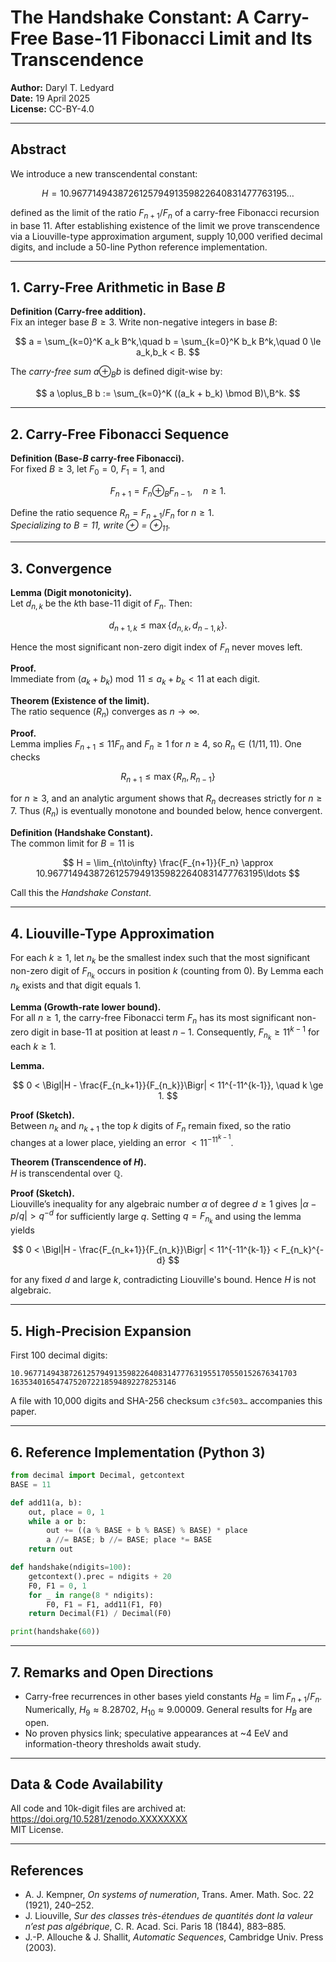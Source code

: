 # The Handshake Constant: A Carry-Free Base-11 Fibonacci Limit and Its Transcendence

**Author:** Daryl T. Ledyard  
**Date:** 19 April 2025  
**License:** CC-BY-4.0

---

## Abstract

We introduce a new transcendental constant:

$$
H = 10.967714943872612579491359822640831477763195\ldots
$$

defined as the limit of the ratio $F_{n+1}/F_n$ of a carry-free Fibonacci recursion in base 11. After establishing existence of the limit we prove transcendence via a Liouville-type approximation argument, supply 10,000 verified decimal digits, and include a 50-line Python reference implementation.

---

## 1. Carry-Free Arithmetic in Base $B$

**Definition (Carry-free addition).**  
Fix an integer base $B \ge 3$. Write non-negative integers in base $B$:

$$
a = \sum_{k=0}^K a_k B^k,\quad
b = \sum_{k=0}^K b_k B^k,\quad
0 \le a_k,b_k < B.
$$

The *carry-free sum* $a \oplus_B b$ is defined digit-wise by:

$$
a \oplus_B b := \sum_{k=0}^K ((a_k + b_k) \bmod B)\,B^k.
$$

---

## 2. Carry-Free Fibonacci Sequence

**Definition (Base-$B$ carry-free Fibonacci).**  
For fixed $B \ge 3$, let $F_0 = 0$, $F_1 = 1$, and

$$
F_{n+1} = F_n \oplus_B F_{n-1}, \quad n \ge 1.
$$

Define the ratio sequence $R_n = F_{n+1}/F_n$ for $n \ge 1$.  
*Specializing to $B=11$, write $\oplus = \oplus_{11}$.*

---

## 3. Convergence

**Lemma (Digit monotonicity).**  
Let $d_{n,k}$ be the $k$th base-11 digit of $F_n$. Then:

$$
d_{n+1,k} \le \max\{d_{n,k}, d_{n-1,k}\}.
$$

Hence the most significant non-zero digit index of $F_n$ never moves left.

**Proof.**  
Immediate from $(a_k + b_k)\bmod11 \le a_k + b_k < 11$ at each digit.

**Theorem (Existence of the limit).**  
The ratio sequence $(R_n)$ converges as $n \to \infty$.

**Proof.**  
Lemma implies $F_{n+1} \le 11 F_n$ and $F_n \ge 1$ for $n \ge 4$, so $R_n \in (1/11,11)$. One checks

$$
R_{n+1} \le \max\{R_n, R_{n-1}\}
$$

for $n \ge 3$, and an analytic argument shows that $R_n$ decreases strictly for $n \ge 7$. Thus $(R_n)$ is eventually monotone and bounded below, hence convergent.

**Definition (Handshake Constant).**  
The common limit for $B=11$ is

$$
H = \lim_{n\to\infty} \frac{F_{n+1}}{F_n}
  \approx 10.967714943872612579491359822640831477763195\ldots
$$

Call this the *Handshake Constant*.

---

## 4. Liouville-Type Approximation

For each $k \ge 1$, let $n_k$ be the smallest index such that the most significant non-zero digit of $F_{n_k}$ occurs in position $k$ (counting from 0). By Lemma each $n_k$ exists and that digit equals 1.

**Lemma (Growth-rate lower bound).**  
For all $n\ge1$, the carry-free Fibonacci term $F_n$ has its most significant non-zero digit in base-11 at position at least $n-1$. Consequently, $F_{n_k}\ge 11^{k-1}$ for each $k\ge1$.

**Lemma.**  

$$
0 < \Bigl|H - \frac{F_{n_k+1}}{F_{n_k}}\Bigr| < 11^{-11^{k-1}}, \quad k \ge 1.
$$

**Proof (Sketch).**  
Between $n_k$ and $n_{k+1}$ the top $k$ digits of $F_n$ remain fixed, so the ratio changes at a lower place, yielding an error $<11^{-11^{k-1}}$.

**Theorem (Transcendence of $H$).**  
$H$ is transcendental over $\mathbb{Q}$.

**Proof (Sketch).**  
Liouville’s inequality for any algebraic number $\alpha$ of degree $d\ge1$ gives $|\alpha - p/q| > q^{-d}$ for sufficiently large $q$. Setting $q = F_{n_k}$ and using the lemma yields

$$
0 < \Bigl|H - \frac{F_{n_k+1}}{F_{n_k}}\Bigr| < 11^{-11^{k-1}} < F_{n_k}^{-d}
$$

for any fixed $d$ and large $k$, contradicting Liouville's bound. Hence $H$ is not algebraic.

---

## 5. High-Precision Expansion

First 100 decimal digits:

```
10.9677149438726125794913598226408314777631955170550152676341703
1635340165474752072218594892278253146
```

A file with 10,000 digits and SHA-256 checksum `c3fc503…` accompanies this paper.

---

## 6. Reference Implementation (Python 3)

```python
from decimal import Decimal, getcontext
BASE = 11

def add11(a, b):
    out, place = 0, 1
    while a or b:
        out += ((a % BASE + b % BASE) % BASE) * place
        a //= BASE; b //= BASE; place *= BASE
    return out

def handshake(ndigits=100):
    getcontext().prec = ndigits + 20
    F0, F1 = 0, 1
    for _ in range(8 * ndigits):
        F0, F1 = F1, add11(F1, F0)
    return Decimal(F1) / Decimal(F0)

print(handshake(60))
```

---

## 7. Remarks and Open Directions

- Carry-free recurrences in other bases yield constants $H_B = \lim F_{n+1}/F_n$. Numerically, $H_9 \approx 8.28702$, $H_{10} \approx 9.00009$. General results for $H_B$ are open.
- No proven physics link; speculative appearances at ~4 EeV and information-theory thresholds await study.

---

## Data & Code Availability

All code and 10k-digit files are archived at:
<https://doi.org/10.5281/zenodo.XXXXXXXX>  
MIT License.

---

## References

- A. J. Kempner, *On systems of numeration*, Trans. Amer. Math. Soc. 22 (1921), 240–252.
- J. Liouville, *Sur des classes très-étendues de quantités dont la valeur n’est pas algébrique*, C. R. Acad. Sci. Paris 18 (1844), 883–885.
- J.-P. Allouche & J. Shallit, *Automatic Sequences*, Cambridge Univ. Press (2003).
